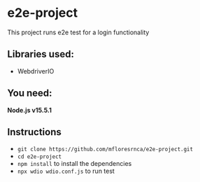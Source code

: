 # e2e-project

This project runs e2e test for a login functionality 

## Libraries used:

- WebdriverIO

## You need:

**Node.js v15.5.1**


## Instructions

- `git clone https://github.com/mfloresrnca/e2e-project.git` 
- `cd e2e-project`
- `npm install` to install the dependencies
- `npx wdio wdio.conf.js` to run test
